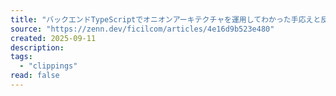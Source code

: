```yaml
---
title: "バックエンドTypeScriptでオニオンアーキテクチャを運用してわかった手応えと反省点"
source: "https://zenn.dev/ficilcom/articles/4e16d9b523e480"
created: 2025-09-11
description:
tags:
  - "clippings"
read: false
---
```

